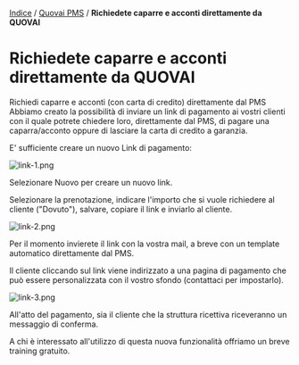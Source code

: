 [Indice](index.md) / [Quovai PMS](quovai-pms-it.md) / **Richiedete caparre e acconti direttamente da QUOVAI**

# Richiedete caparre e acconti direttamente da QUOVAI

Richiedi caparre e acconti (con carta di credito) direttamente dal PMS
Abbiamo creato la possibilità di inviare un link di pagamento ai vostri clienti con il quale potrete chiedere loro, direttamente dal PMS, di pagare una caparra/acconto oppure di lasciare la carta di credito a garanzia.

E' sufficiente creare un nuovo Link di pagamento:

 ![link-1.png](https://quovai.zendesk.com/hc/article_attachments/360005494057/link-1.png)

Selezionare Nuovo per creare un nuovo link.

Selezionare la prenotazione, indicare l'importo che si vuole richiedere al cliente ("Dovuto"), salvare, copiare il link e inviarlo al cliente.

 ![link-2.png](https://quovai.zendesk.com/hc/article_attachments/360005494077/link-2.png)

Per il momento invierete il link con la vostra mail, a breve con un template automatico direttamente dal PMS.

Il cliente cliccando sul link viene indirizzato a una pagina di pagamento che può essere personalizzata con il vostro sfondo (contattaci per impostarlo).

![link-3.png](https://quovai.zendesk.com/hc/article_attachments/360005494097/link-3.png)

All'atto del pagamento, sia il cliente che la struttura ricettiva riceveranno un messaggio di conferma.

A chi è interessato all'utilizzo di questa nuova funzionalità offriamo un breve training gratuito.